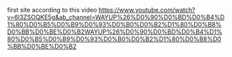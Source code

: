 first site according to this video https://www.youtube.com/watch?v=6l3ZSOQKE5g&ab_channel=WAYUP%26%D0%90%D0%BD%D0%B4%D1%80%D0%B5%D0%B9%D0%93%D0%B0%D0%B2%D1%80%D0%B8%D0%BB%D0%BE%D0%B2WAYUP%26%D0%90%D0%BD%D0%B4%D1%80%D0%B5%D0%B9%D0%93%D0%B0%D0%B2%D1%80%D0%B8%D0%BB%D0%BE%D0%B2
